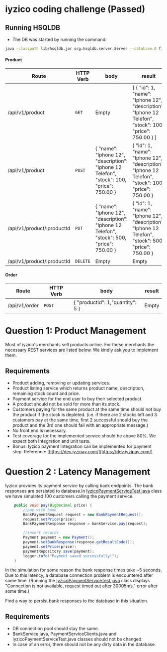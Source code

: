 # iyzico coding challenge (Passed)

## Running HSQLDB

* The DB was started by running the command:
```sh
java -classpath lib/hsqldb.jar org.hsqldb.server.Server --database.0 file:hsqldb/iyzicodb --dbname.0 db
```

#### Product
| Route | HTTP Verb	 | body | result |
| --- | --- | --- | --- | 
| /api/v1/product | `GET`  | Empty  |  [ { "id": 1, "name": "Iphone 12", "description": "Iphone 12 Telefon", "stock": 100, "price": 750.00 } ]  |
| /api/v1/product | `POST` | { "name": "Iphone 12", "description": "Iphone 12 Telefon", "stock": 100, "price": 750.00 } | { "id": 1, "name": "Iphone 12", "description": "Iphone 12 Telefon", "stock": 100, "price": 750.00 } |
| /api/v1/product/:productId | `PUT` | { "name": "Iphone 12", "description": "Iphone 12 Telefon", "stock": 500, "price": 750.00 } | { "id": 1, "name": "Iphone 12", "description": "Iphone 12 Telefon", "stock": 500, "price": 750.00 } |
| /api/v1/product/:productId | `DELETE` | Empty | Empty | 


#### Order

| Route | HTTP Verb	 | body | result |
| --- | --- | --- | --- |
| /api/v1/order | `POST` | { "productId": 1,"quantity": 5 } | Empty |

# Question 1: Product Management

Most of iyzico's merchants sell products online. For these merchants the necessary REST services are listed below. We kindly ask you to implement them.

## Requirements

* Product adding, removing or updating services. 
* Product listing service which returns product name, description, remaining stock count and price.
* Payment service for the end user to buy their selected product.
* A product should not be sold for more than its stock.
* Customers paying for the same product at the same time should not buy the product if the stock is depleted. (i.e. if there are 2 stocks left and 3 customers pay at the same time, first 2 successful should buy the product and the 3rd one should fail with an appropriate message.) 
* No front end is necessary.
* Test coverage for the implemented service should be above 80%. We expect both Integration and unit tests.
* Bonus: Iyzico payment integration can be implemented for payment step. 
Reference: [https://dev.iyzipay.com/](https://dev.iyzipay.com/)


# Question 2 : Latency Management

Iyzico provides its payment service by calling bank endpoints. The bank responses are persisted to database.In [IyzicoPaymentServiceTest.java](src/test/java/com/iyzico/challenge/service/IyzicoPaymentServiceTest.java)
class we have simulated 100 customers calling the payment service.

```java
    public void pay(BigDecimal price) {
        //pay with bank
        BankPaymentRequest request = new BankPaymentRequest();
        request.setPrice(price);
        BankPaymentResponse response = bankService.pay(request);

        //insert records
        Payment payment = new Payment();
        payment.setBankResponse(response.getResultCode());
        payment.setPrice(price);
        paymentRepository.save(payment);
        logger.info("Payment saved successfully!");
    }
```

In the simulation for some reason the bank response times take ~5 seconds. Due to this latency, a database connection problem is encountered after some time. (Running the [IyzicoPaymentServiceTest.java](src/test/java/com/iyzico/challenge/service/IyzicoPaymentServiceTest.java)
class displays "Connection is not available, request timed out after 30005ms." error after some time.)

Find a way to persist bank responses to the database in this situation.

## Requirements

* DB connection pool should stay the same.
* BankService.java, PaymentServiceClients.java and IyzicoPaymentServiceTest.java classes should not be changed.
* In case of an error, there should not be any dirty data in the database.






